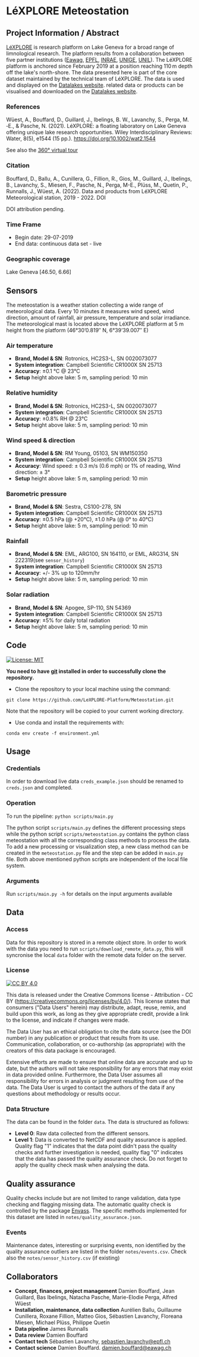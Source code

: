 # LéXPLORE Meteostation


## Project Information / Abstract

[LéXPLORE](https://lexplore.info) is research platform on Lake Geneva for a broad range of limnological research. The platform results from a collaboration between five partner institutions ([Eawag](https://www.eawag.ch/en/), [EPFL](https://www.epfl.ch/en/), [INRAE](https://www6.lyon-grenoble.inrae.fr/carrtel/), [UNIGE](https://unige.ch), [UNIL](https://www.unil.ch/index.html)). The LéXPLORE platform is anchored since February 2019 at a position reaching 110 m depth off the lake's north-shore.
The data presented here is part of the core dataset maintained by the technical team of LéXPLORE.
The data is used and displayed on the [Datalakes website](https://www.datalakes-eawag.ch/). related data or products can be visualised and downloaded on the [Datalakes website](https://www.datalakes-eawag.ch/).


### References

Wüest, A., Bouffard, D., Guillard, J., Ibelings, B. W., Lavanchy, S., Perga, M. ‐E., & Pasche, N. (2021). LéXPLORE: a floating laboratory on Lake Geneva offering unique lake research opportunities. Wiley Interdisciplinary Reviews: Water, 8(5), e1544 (15 pp.). https://doi.org/10.1002/wat2.1544

See also the [360° virtual tour](https://www.eawag.ch/repository/lexplore/index.htm)

### Citation
Bouffard, D., Ballu, A., Cunillera, G., Fillion, R., Gios, M., Guillard, J., Ibelings, B., Lavanchy, S., Miesen, F., Pasche, N., Perga, M-E., Plüss, M., Quetin, P., Runnalls, J., Wüest, A. (2022). Data and products from LéXPLORE Meteorological station, 2019 - 2022. DOI

DOI attribution pending.


### Time Frame
- Begin date: 29-07-2019
- End data: continuous data set - live

### Geographic coverage
Lake Geneva [46.50, 6.66]


## Sensors

The meteostation is a weather station collecting a wide range of meteorological data. Every 10 minutes it measures wind speed, wind direction, amount of rainfall, air pressure, temperature and solar irradiance. The meteorological mast is located above the LéXPLORE platform at 5 m height from the platform (46°30’0.819″ N, 6°39’39.007″ E) 

### Air temperature
- **Brand, Model & SN**: Rotronics, HC2S3-L, SN 0020073077
- **System integration**: Campbell Scientific CR1000X SN 25713
- **Accuracy**: ±0.1 °C @ 23°C
- **Setup** height above lake: 5 m, sampling period: 10 min

### Relative humidity
- **Brand, Model & SN**: Rotronics, HC2S3-L, SN 0020073077
- **System integration**: Campbell Scientific CR1000X SN 25713
- **Accuracy**: ±0.8% RH @ 23°C 
- **Setup** height above lake: 5 m, sampling period: 10 min

### Wind speed & direction
- **Brand, Model & SN**: RM Young, 05103, SN WM150350
- **System integration**: Campbell Scientific CR1000X SN 25713
- **Accuracy**: Wind speed: ± 0.3 m/s (0.6 mph) or 1% of reading, Wind direction: ± 3°
- **Setup** height above lake: 5 m, sampling period: 10 min

### Barometric pressure
- **Brand, Model & SN**: Sestra, CS100-278, SN 
- **System integration**: Campbell Scientific CR1000X SN 25713
- **Accuracy**: ±0.5 hPa (@ +20°C), ±1.0 hPa (@ 0° to 40°C) 
- **Setup** height above lake: 5 m, sampling period: 10 min

### Rainfall
- **Brand, Model & SN**: EML, ARG100, SN 164110, or EML, ARG314, SN 222319(see `sensor_history`)
- **System integration**: Campbell Scientific CR1000X SN 25713
- **Accuracy**: +/- 3% up to 120mm/hr 
- **Setup** height above lake: 5 m, sampling period: 10 min

### Solar radiation
- **Brand, Model & SN**: Apogee, SP-110, SN 54369
- **System integration**: Campbell Scientific CR1000X SN 25713
- **Accuracy**: ±5% for daily total radiation
- **Setup** height above lake: 5 m, sampling period: 10 min


## Code

[![License: MIT][mit-by-shield]][mit-by]

**You need to have [git](https://git-scm.com/downloads) installed in order to successfully clone the repository.**

- Clone the repository to your local machine using the command: 

 `git clone https://github.com/LeXPLORE-Platform/Meteostation.git`
 
 Note that the repository will be copied to your current working directory.

- Use conda and install the requirements with:

 `conda env create -f environment.yml`
## Usage

### Credentials

In order to download live data `creds_example.json` should be renamed to `creds.json` and completed.

### Operation

To run the pipeline: `python scripts/main.py`

The python script `scripts/main.py` defines the different processing steps while the python script `scripts/meteostation.py` contains the python class meteostation with all the corresponding class methods to process the data. To add a new processing or visualization step, a new class method can be created in the `meteostation.py` file and the step can be added in `main.py` file. Both above mentioned python scripts are independent of the local file system.

### Arguments

Run `scripts/main.py -h` for details on the input arguments available

## Data

### Access

Data for this repository is stored in a remote object store. In order to work with the data you need 
to run `scripts/download_remote_data.py`, this will syncronise the local `data` folder with the remote 
data folder on the server. 

### License

[![CC BY 4.0][cc-by-shield]][cc-by] 

This data is released under the Creative Commons license - Attribution - CC BY (https://creativecommons.org/licenses/by/4.0/). This license states that consumers ("Data Users" herein) may distribute, adapt, reuse, remix, and build upon this work, as long as they give appropriate credit, provide a link to the license, and indicate if changes were made.
 
The Data User has an ethical obligation to cite the data source (see the DOI number) in any publication or product that results from its use. Communication, collaboration, or co-authorship (as appropriate) with the creators of this data package is encouraged. 
 
Extensive efforts are made to ensure that online data are accurate and up to date, but the authors will not take responsibility for any errors that may exist in data provided online. Furthermore, the Data User assumes all responsibility for errors in analysis or judgment resulting from use of the data. The Data User is urged to contact the authors of the data if any questions about methodology or results occur. 



### Data Structure

The data can be found in the folder `data`. The data is structured as follows:

- **Level 0**: Raw data collected from the different sensors.
- **Level 1**: Data is converted to NetCDF and quality assurance is applied. Quality flag "1" indicates that the data point didn't pass the 
quality checks and further investigation is needed, quality flag "0" indicates that the data has passed the quality assurance check. Do not forget to apply the quality check mask when analysing the data.

## Quality assurance

Quality checks include but are not limited to range validation, data type checking and flagging missing data.
The automatic quality check is controlled by the package [Envass](https://pypi.org/project/envass/). The specific methods implemented for this dataset are listed in `notes/quality_assurance.json`. 

###  Events 

Maintenance dates, interesting or surprising events, non identified by the quality assurance outliers are listed in the folder `notes/events.csv`.
Check also the `notes/sensor_history.csv` (if existing)

## Collaborators

- **Concept, finances, project management** Damien Bouffard, Jean Guillard, Bas Ibelings, Natacha Pasche, Marie-Elodie Perga, Alfred Wüest   
- **Installation, maintenance, data collection** Aurélien Ballu, Guillaume Cunillera, Roxane Fillion, Matteo Gios, Sébastien Lavanchy, Floreana Miesen, Michael Plüss, Philippe Quetin 
- **Data pipeline** James Runnalls
- **Data review** Damien Bouffard
- **Contact tech** Sébastien Lavanchy, sebastien.lavanchy@epfl.ch 
- **Contact science** Damien Bouffard. damien.bouffard@eawag.ch

[cc-by]: http://creativecommons.org/licenses/by/4.0/
[cc-by-shield]: https://img.shields.io/badge/License-CC%20BY%204.0-g.svg?label=Data%20License
[mit-by]: https://opensource.org/licenses/MIT
[mit-by-shield]: https://img.shields.io/badge/License-MIT-g.svg?label=Code%20License

